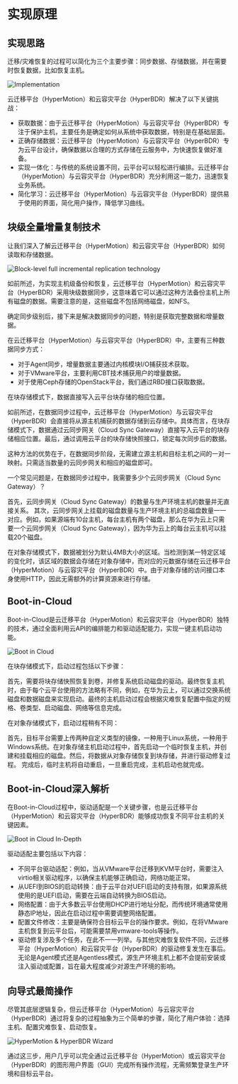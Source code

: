 # 实现原理

## 实现思路

迁移/灾难恢复的过程可以简化为三个主要步骤：同步数据、存储数据，并在需要时恢复数据，比如恢复主机。

![Implementation](./images/technical-highlights-implementation.png)

云迁移平台（HyperMotion）和云容灾平台（HyperBDR）解决了以下关键挑战：

* 获取数据：由于云迁移平台（HyperMotion）与云容灾平台（HyperBDR）专注于保护主机，主要任务是确定如何从系统中获取数据，特别是在基础层面。
* 正确存储数据：云迁移平台（HyperMotion）与云容灾平台（HyperBDR）专为云平台设计，确保数据以合理的方式存储在云服务中，为快速恢复做好准备。
* 实现一体化：与传统的系统设置不同，云平台可以轻松进行编排。云迁移平台（HyperMotion）与云容灾平台（HyperBDR）充分利用这一能力，迅速恢复业务系统。
* 简化学习：云迁移平台（HyperMotion）与云容灾平台（HyperBDR）提供易于使用的界面，简化用户操作，降低学习曲线。

## 块级全量增量复制技术

让我们深入了解云迁移平台（HyperMotion）和云容灾平台（HyperBDR）如何读取和存储数据。

![Block-level full incremental replication technology](./images/technical-highlights-block-level-sync.png)

如前所述，为实现主机级备份和恢复，云迁移平台（HyperMotion）和云容灾平台（HyperBDR）采用块级数据同步，这意味着它可以通过这种方法备份主机上所有磁盘的数据。需要注意的是，这些磁盘不包括网络磁盘，如NFS。

确定同步级别后，接下来是解决数据同步的问题，特别是获取完整数据和增量数据。

在云迁移平台（HyperMotion）与云容灾平台（HyperBDR）中，主要有三种数据同步方式：

- 对于Agent同步，增量数据主要通过内核模块I/O捕获技术获取。
- 对于VMware平台，主要利用CBT技术捕获用户的增量数据。
- 对于使用Ceph存储的OpenStack平台，我们通过RBD接口获取数据。

在块存储模式下，数据直接写入云平台块存储的相应位置。

如前所述，在数据同步过程中，云迁移平台（HyperMotion）与云容灾平台（HyperBDR）会直接将从源主机捕获的数据存储到云存储中。具体而言，在块存储模式下，数据通过云同步网关（Cloud Sync Gateway）直接写入云平台的块存储相应位置。最后，通过调用云平台的块存储快照接口，锁定每次同步后的数据。

这种方法的优势在于，在数据同步阶段，无需建立源主机和目标主机之间的一对一映射。只需适当数量的云同步网关和相应的磁盘即可。

一个常见问题是，在数据同步过程中，我需要多少个云同步网关（Cloud Sync Gateway）？

首先，云同步网关（Cloud Sync Gateway）的数量与生产环境主机的数量并无直接关系。 其次，云同步网关上挂载的磁盘数量与生产环境主机的总磁盘数量一一对应。例如，如果源端有10台主机，每台主机有两个磁盘，那么在华为云上只需要一个云同步网关（Cloud Sync Gateway），因为华为云上的每台云主机可以挂载20个磁盘。

在对象存储模式下，数据被划分为默认4MB大小的区域。当检测到某一特定区域的变化时，该区域的数据会存储在对象存储中，而对应的元数据存储在云迁移平台（HyperMotion）与云容灾平台（HyperBDR）中。由于对象存储的访问接口本身使用HTTP，因此无需额外的计算资源来进行存储。

## Boot-in-Cloud

Boot-in-Cloud是云迁移平台（HyperMotion）和云容灾平台（HyperBDR）独特的技术，通过全面利用云API的编排能力和驱动适配能力，实现一键主机启动功能。

![Boot in Cloud](./images/technical-highlights-boot-in-cloud.png)

在块存储模式下，启动过程包括以下步骤：

首先，需要将块存储快照恢复到卷，并修复系统启动磁盘的驱动。最终恢复主机时，由于每个云平台使用的方法略有不同，例如，在华为云上，可以通过交换系统磁盘和数据磁盘来实现启动。最终的主机启动过程会根据灾难恢复配置中指定的规格、卷类型、启动磁盘、网络等信息完成。

在对象存储模式下，启动过程稍有不同：

首先，目标平台需要上传两种自定义类型的镜像，一种用于Linux系统，一种用于Windows系统。在对象存储主机启动过程中，首先启动一个临时恢复主机，并创建和挂载相应的磁盘。然后，将数据从对象存储恢复到块存储，并进行驱动修复过程。 完成后，临时主机将自动重启，一旦重启完成，主机启动也就完成。

## Boot-in-Cloud深入解析

在Boot-in-Cloud过程中，驱动适配是一个关键步骤，也是云迁移平台（HyperMotion）和云容灾平台（HyperBDR）能够成功恢复不同平台主机的关键因素。

![Boot in Cloud In-Depth](./images/technical-highlights-boot-in-cloud-in-depth.png)

驱动适配主要包括以下内容：

* 不同平台驱动适配：例如，当从VMware平台迁移到KVM平台时，需要注入virtio相关驱动程序，以确保主机能够正确启动，网络功能正常。
* 从UEFI到BIOS的启动转换：由于云平台对UEFI启动的支持有限，如果源系统使用的是UEFI启动，需要在云端自动转换为BIOS启动。
* 网络配置：由于大多数云平台使用DHCP进行地址分配，而传统环境通常使用静态IP地址，因此在启动过程中需要调整网络配置。
* 配置文件修改：主要是确保符合目标云平台的操作要求。例如，在将VMware主机恢复到云平台后，可能需要禁用vmware-tools等操作。
* 驱动修复涉及多个任务，在此不一一列举。与其他灾难恢复软件不同，云迁移平台（HyperMotion）和云容灾平台（HyperBDR）的驱动修复发生在事后。无论是Agent模式还是Agentless模式，源生产环境主机上都不会提前安装或注入驱动或配置，旨在最大程度减少对源生产环境的影响。

## 向导式最简操作

尽管其底层逻辑复杂，但云迁移平台（HyperMotion）与云容灾平台（HyperBDR）通过将复杂的过程抽象为三个简单的步骤，简化了用户体验：选择主机、配置灾难恢复、启动恢复。

![HyperMotion & HyperBDR Wizard](./images/technical-highlights-wizard-ui.png)

通过这三步，用户几乎可以完全通过云迁移平台（HyperMotion）或云容灾平台（HyperBDR）的图形用户界面（GUI）完成所有操作流程，无需频繁登录生产环境和目标云平台。
